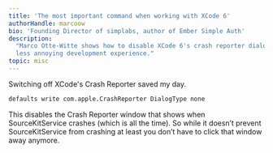 ```yaml
---
title: 'The most important command when working with XCode 6'
authorHandle: marcoow
bio: 'Founding Director of simplabs, author of Ember Simple Auth'
description:
  "Marco Otte-Witte shows how to disable XCode 6's crash reporter dialog for a
  less annoying development experience."
topic: misc
---
```


Switching off XCode's Crash Reporter saved my day.

<!--break-->

```bash
defaults write com.apple.CrashReporter DialogType none
```

This disables the Crash Reporter window that shows when SourceKitService crashes
(which is all the time). So while it doesn’t prevent SourceKitService from
crashing at least you don’t have to click that window away anymore.
